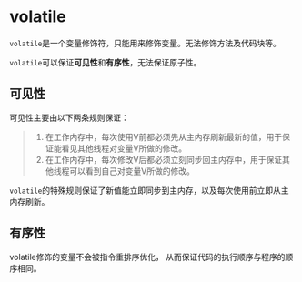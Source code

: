 # volatile

`volatile`是一个变量修饰符，只能用来修饰变量。无法修饰方法及代码块等。

`volatile`可以保证**可见性**和**有序性**，无法保证原子性。

## 可见性

可见性主要由以下两条规则保证：

> 1. 在工作内存中，每次使用V前都必须先从主内存刷新最新的值，用于保证能看见其他线程对变量V所做的修改。
> 2. 在工作内存中，每次修改V后都必须立刻同步回主内存中，用于保证其他线程可以看到自己对变量V所做的修改。

`volatile`的特殊规则保证了新值能立即同步到主内存，以及每次使用前立即从主内存刷新。  

## 有序性

volatile修饰的变量不会被指令重排序优化， 从而保证代码的执行顺序与程序的顺序相同。